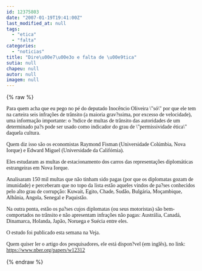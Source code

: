 ```yaml
---
id: 12375803
date: "2007-01-19T19:41:00Z"
last_modified_at: null
tags:
  - "etica"
  - "falta"
categories:
  - "noticias"
title: "Dire\u00e7\u00e3o e falta de \u00e9tica"
sutia: null
chapeu: null
autor: null
imagem: null
---
```

{% raw %}
<p><P><FONT face=Verdana>Para quem acha que eu pego no pé do deputado Inocêncio Oliveira \"só\" por que ele tem na carteira seis infrações de trânsito (a maioria grav?ssima, por excesso de velocidade), uma informação importante: o ?ndice de multas de trânsito das autoridades de um determinado pa?s pode ser usado como indicador do grau de \"permissividade ética\" daquela cultura. </FONT></P></p>
<p><P><FONT face=Verdana>Quem diz isso&nbsp;são os economistas Raymond Fisman (Universidade Colúmbia, Nova Iorque) e Edward Miguel (Universidade da Califórnia). </FONT></P></p>
<p><P><FONT face=Verdana>Eles estudaram as multas de estacionamento dos carros das representações diplomáticas estrangeiras em Nova Iorque. </FONT></P></p>
<p><P><FONT face=Verdana>Analisaram 150 mil multas que não tinham sido pagas (por que os diplomatas gozam de imunidade) e perceberam que no topo da lista estão aqueles vindos de pa?ses conhecidos pelo alto grau de corrupção: Kuwait, Egito, Chade, Sudão, Bulgária, Moçambique, Albânia, Angola, Senegal e Paquistão.</FONT></P></p>
<p><P><FONT face=Verdana>Na outra ponta, estão os pa?ses cujos diplomatas (ou seus motoristas) são bem-comportados no trânsito e não apresentam infrações não pagas: Austrália, Canadá, Dinamarca, Holanda, Japão, Noruega e Suécia entre eles.</FONT></P></p>
<p><P><FONT face=Verdana>O estudo foi publicado esta semana na Veja. </FONT></P></p>
<p><P><FONT face=Verdana>Quem quiser ler o artigo dos pesquisadores, ele está dispon?vel (em inglês), no link:<BR></FONT><A href=\"https://www.nber.org/papers/w12312\" target=_blank><FONT face=Verdana>https://www.nber.org/papers/w12312</FONT></A></P> </p>
{% endraw %}